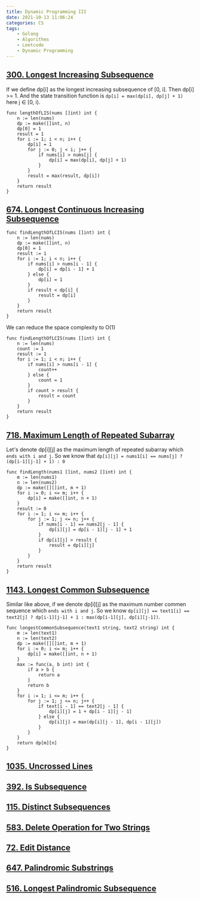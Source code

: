 ```yaml
---
title: Dynamic Programming III
date: 2021-10-13 11:06:24
categories: CS
tags:
    - Golang
    - Algorithms
    - Leetcode
    - Dynamic Programming
---
```


## [300. Longest Increasing Subsequence](https://leetcode.com/problems/longest-increasing-subsequence)

If we define dp[i] as the longest increasing subsequence of [0, i]. Then dp[i] >= 1. And the state transition function is `dp[i] = max(dp[i], dp[j] + 1)` here j ∈ [0, i).

```golang
func lengthOfLIS(nums []int) int {
    n := len(nums)
    dp := make([]int, n)
    dp[0] = 1
    result = 1
    for i := 1; i < n; i++ {
        dp[i] = 1
        for j := 0; j < i; j++ {
            if nums[i] > nums[j] {
                dp[i] = max(dp[i], dp[j] + 1)
            }
        }
        result = max(result, dp[i])
    }
    return result
}
```

## [674. Longest Continuous Increasing Subsequence](https://leetcode.com/problems/longest-continuous-increasing-subsequence/)

```golang
func findLengthOfLCIS(nums []int) int {
    n := len(nums)
    dp := make([]int, n)
    dp[0] = 1
    result := 1
    for i := 1; i < n; i++ {
        if nums[i] > nums[i - 1] {
            dp[i] = dp[i - 1] + 1
        } else {
            dp[i] = 1
        }
        if result < dp[i] {
            result = dp[i]
        }
    }
    return result
}
```

We can reduce the space complexity to O(1)

```golang
func findLengthOfLCIS(nums []int) int {
    n := len(nums)
    count := 1
    result := 1
    for i := 1; i < n; i++ {
        if nums[i] > nums[i - 1] {
            count++
        } else {
            count = 1
        }
        if count > result {
            result = count
        }
    }
    return result
}
```

## [718. Maximum Length of Repeated Subarray](https://leetcode.com/problems/maximum-length-of-repeated-subarray/)

Let's denote dp[i][j] as the maximum length of repeated subarray which `ends with i and j`. So we know that `dp[i][j] = nums1[i] == nums[j] ? (dp[i-1][j-1] + 1) : 0`

```golang
func findLength(nums1 []int, nums2 []int) int {
    m := len(nums1)
    n := len(nums2)
    dp := make([][]int, m + 1)
    for i := 0; i <= m; i++ {
        dp[i] = make([]int, n + 1)
    }
    result := 0
    for i := 1; i <= m; i++ {
        for j := 1; j <= n; j++ {
            if nums[i - 1] == nums2[j - 1] {
                dp[i][j] = dp[i - 1][j - 1] + 1
            }
            if dp[i][j] > result {
                result = dp[i][j]
            }
        }
    }
    return result
}
```

## [1143. Longest Common Subsequence](https://leetcode.com/problems/longest-common-subsequence/)

Similar like above, if we denote dp[i][j] as the maximum number commen sequence which `ends with i and j`. So we know `dp[i][j] == text1[i] == text2[j] ? dp[i-1][j-1] + 1 : max(dp[i-1][j], dp[i][j-1])`.

```golang
func longestCommonSubsequence(text1 string, text2 string) int {
    m := len(text1)
    n := len(text2)
    dp := make([][]int, m + 1)
    for i := 0; i <= m; i++ {
        dp[i] = make([]int, n + 1)
    }
    max := func(a, b int) int {
        if a > b {
            return a
        }
        return b
    }
    for i := 1; i <= m; i++ {
        for j := 1; j <= n; j++ {
            if text[i - 1] == text2[j - 1] {
                dp[i][j] = 1 + dp[i - 1][j - 1]
            } else {
                dp[i][j] = max(dp[i][j - 1], dp[i - 1][j])
            }
        }
    }
    return dp[m][n]
}
```

## [1035. Uncrossed Lines](https://leetcode.com/problems/uncrossed-lines/)

## [392. Is Subsequence](https://leetcode.com/problems/is-subsequence/)

## [115. Distinct Subsequences](https://leetcode.com/problems/distinct-subsequences/)

## [583. Delete Operation for Two Strings](https://leetcode.com/problems/delete-operation-for-two-strings/submissions/)

## [72. Edit Distance](https://leetcode.com/problems/edit-distance/)

## [647. Palindromic Substrings](https://leetcode.com/problems/palindromic-substrings/)

## [516. Longest Palindromic Subsequence](https://leetcode.com/problems/longest-palindromic-subsequence)